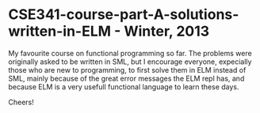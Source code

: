 # CSE341-course-part-A-solutions-written-in-ELM - Winter, 2013

  My favourite course on functional programming so far. The problems were originally asked to be written in SML, 
 but I encourage everyone, expecially those who are new to programming, to first solve them in ELM instead of SML, 
 mainly because of the great error messages the ELM repl has, and because ELM is a very usefull functional language 
 to learn these days.
 
 Cheers!

